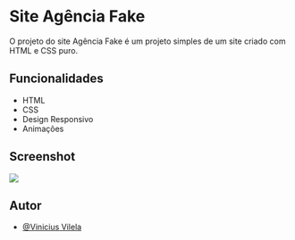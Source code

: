 
# Site Agência Fake

 O projeto do site Agência Fake é um projeto simples de um site criado com HTML e CSS puro.



## Funcionalidades

- HTML
- CSS
- Design Responsivo
- Animações




## Screenshot

<img src="Print-Site">


## Autor

- [@Vinicius Vilela](https://www.github.com/viniciusvilelaa)





